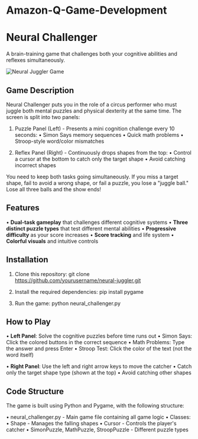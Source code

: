 # Amazon-Q-Game-Development

# Neural Challenger

A brain-training game that challenges both your cognitive abilities and reflexes simultaneously.

![Neural Juggler Game](https://github.com/yourusername/neural-juggler/raw/main/screenshots/gameplay.png)

## Game Description

Neural Challenger puts you in the role of a circus performer who must juggle both mental puzzles and physical dexterity at the same time. The screen is split
into two panels:

1. Puzzle Panel (Left) - Presents a mini cognition challenge every 10 seconds:
   • Simon Says memory sequences
   • Quick math problems
   • Stroop-style word/color mismatches

2. Reflex Panel (Right) - Continuously drops shapes from the top:
   • Control a cursor at the bottom to catch only the target shape
   • Avoid catching incorrect shapes

You need to keep both tasks going simultaneously. If you miss a target shape, fail to avoid a wrong shape, or fail a puzzle, you lose a "juggle ball." Lose
all three balls and the show ends!

## Features

• **Dual-task gameplay** that challenges different cognitive systems
• **Three distinct puzzle types** that test different mental abilities
• **Progressive difficulty** as your score increases
• **Score tracking** and life system
• **Colorful visuals** and intuitive controls

## Installation

1. Clone this repository:
git clone https://github.com/yourusername/neural-juggler.git


2. Install the required dependencies:
pip install pygame


3. Run the game:
python neural_challenger.py


## How to Play

• **Left Panel**: Solve the cognitive puzzles before time runs out
  • Simon Says: Click the colored buttons in the correct sequence
  • Math Problems: Type the answer and press Enter
  • Stroop Test: Click the color of the text (not the word itself)

• **Right Panel**: Use the left and right arrow keys to move the catcher
  • Catch only the target shape type (shown at the top)
  • Avoid catching other shapes

## Code Structure

The game is built using Python and Pygame, with the following structure:

• neural_challenger.py - Main game file containing all game logic
• Classes:
  • Shape - Manages the falling shapes
  • Cursor - Controls the player's catcher
  • SimonPuzzle, MathPuzzle, StroopPuzzle - Different puzzle types
